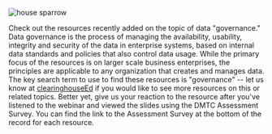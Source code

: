 ![house sparrow](/images/house-sparrow-tiny.jpg)

Check out the resources recently added on the topic of data "governance."  Data governance is the process of managing the availability, usability, integrity and security of the data in enterprise systems, based on internal data standards and policies that also control data usage.  While the primary focus of the resources is on larger scale business enterprises, the principles are applicable to any organization that creates and manages data.  The key search term to use to find these resources is "governance" -- let us know at [clearinghouseEd](http://clearinghousEd@esipfed.org) if you would like to see more resources on this or related topics.  Better yet, give us your reaction to the resource after you've listened to the webinar and viewed the slides using the DMTC Assessment Survey.  You can find the link to the Assessment Survey at the bottom of the record for each resource.  


